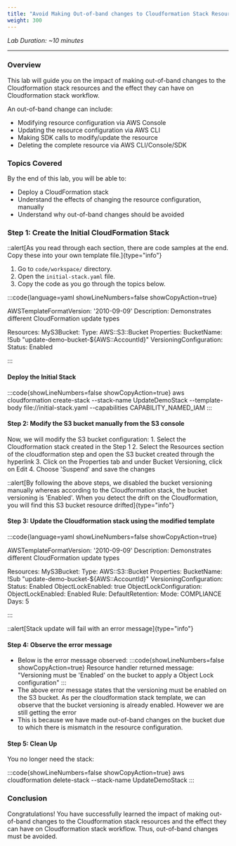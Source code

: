 ```yaml
---
title: "Avoid Making Out-of-band changes to Cloudformation Stack Resources"
weight: 300
---
```


_Lab Duration: ~10 minutes_

---

### Overview

This lab will guide you on the impact of making out-of-band changes to the Cloudformation stack resources and the effect they can have on Cloudformation stack workflow.

An out-of-band change can include:

+ Modifying resource configuration via AWS Console
+ Updating the resource configuration via AWS CLI
+ Making SDK calls to modify/update the resource
+ Deleting the complete resource via AWS CLI/Console/SDK

### Topics Covered

By the end of this lab, you will be able to:

+ Deploy a CloudFormation stack
+ Understand the effects of changing the resource configuration, manually
+ Understand why out-of-band changes should be avoided 


### Step 1: Create the Initial CloudFormation Stack

::alert[As you read through each section, there are code samples at the end. Copy these into your own template file.]{type="info"}

1. Go to `code/workspace/` directory.
2. Open the `initial-stack.yaml` file.
3. Copy the code as you go through the topics below.

:::code{language=yaml showLineNumbers=false showCopyAction=true}

AWSTemplateFormatVersion: '2010-09-09'
Description: Demonstrates different CloudFormation update types

Resources:
  MyS3Bucket:
    Type: AWS::S3::Bucket
    Properties:
        BucketName: !Sub "update-demo-bucket-${AWS::AccountId}"
        VersioningConfiguration:
          Status: Enabled

:::

#### Deploy the Initial Stack

:::code{showLineNumbers=false showCopyAction=true}
aws cloudformation create-stack --stack-name UpdateDemoStack --template-body file://initial-stack.yaml --capabilities CAPABILITY_NAMED_IAM
:::

#### Step 2: Modify the S3 bucket manually from the S3 console
Now, we will modify the S3 bucket configuration:
    1.  Select the Cloudformation stack created in the Step 1
    2.  Select the Resources section of the cloudformation step and open the S3 bucket created through the hyperlink
    3.  Click on the Properties tab and under Bucket Versioning, click on Edit
  4.  Choose 'Suspend' and save the changes

::alert[By following the above steps, we disabled the bucket versioning manually whereas according to the Cloudformation stack, the bucket versioning is 'Enabled'. When you detect the drift on the Cloudformation, you will find this S3 bucket resource drifted]{type="info"}

#### Step 3: Update the Cloudformation stack using the modified template

:::code{language=yaml showLineNumbers=false showCopyAction=true}

AWSTemplateFormatVersion: '2010-09-09'
Description: Demonstrates different CloudFormation update types

Resources:
  MyS3Bucket:
    Type: AWS::S3::Bucket
    Properties:
      BucketName: !Sub "update-demo-bucket-${AWS::AccountId}"
      VersioningConfiguration:
        Status: Enabled
      ObjectLockEnabled: true
      ObjectLockConfiguration:
        ObjectLockEnabled: Enabled
        Rule:
          DefaultRetention:
            Mode: COMPLIANCE
            Days: 5  

:::

::alert[Stack update will fail with an error message]{type="info"}

#### Step 4: Observe the error message

+ Below is the error message observed:
:::code{showLineNumbers=false showCopyAction=true}
Resource handler returned message: "Versioning must be 'Enabled' on the bucket to apply a Object Lock configuration"
:::
+ The above error message states that the versioning must be enabled on the S3 bucket. As per the cloudformation stack template, we can observe that the bucket versioning is already enabled. However we are still getting the error
+ This is because we have made out-of-band changes on the bucket due to which there is mismatch in the resource configuration. 


#### Step 5: Clean Up 

You no longer need the stack:

:::code{showLineNumbers=false showCopyAction=true}
aws cloudformation delete-stack --stack-name UpdateDemoStack
:::

### Conclusion
Congratulations! You have successfully learned the impact of making out-of-band changes to the Cloudformation stack resources and the effect they can have on Cloudformation stack workflow. Thus, out-of-band changes must be avoided. 
